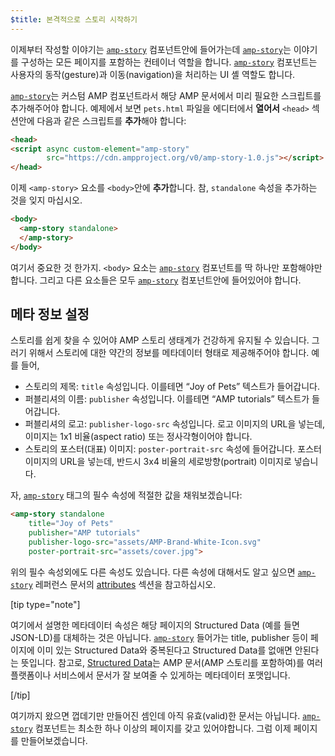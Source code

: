 ```yaml
---
$title: 본격적으로 스토리 시작하기
---
```


이제부터 작성할 이야기는 [`amp-story`](../../../../documentation/components/reference/amp-story.md) 컴포넌트안에 들어가는데 [`amp-story`](../../../../documentation/components/reference/amp-story.md)는 이야기를
구성하는 모든 페이지를 포함하는 컨테이너 역할을 합니다. [`amp-story`](../../../../documentation/components/reference/amp-story.md) 컴포넌트는
사용자의 동작(gesture)과 이동(navigation)을 처리하는 UI 셸 역할도 합니다.

[`amp-story`](../../../../documentation/components/reference/amp-story.md)는 커스텀 AMP 컴포넌트라서 해당 AMP 문서에서 미리
필요한 스크립트를 추가해주어야 합니다. 예제에서 보면 `pets.html` 파일을 에디터에서
**열어서** `<head>` 섹션안에 다음과 같은 스크립트를 **추가**해야 합니다:

```html hl_lines="2 3"
<head>
<script async custom-element="amp-story"
        src="https://cdn.ampproject.org/v0/amp-story-1.0.js"></script>
</head>
```

이제 `<amp-story>` 요소를 `<body>`안에 **추가**합니다. 참, `standalone` 속성을
추가하는 것을 잊지 마십시오.

```html hl_lines="2 3"
<body>
  <amp-story standalone>
  </amp-story>
</body>
```

여기서 중요한 것 한가지. `<body>` 요소는 [`amp-story`](../../../../documentation/components/reference/amp-story.md) 컴포넌트를 딱 하나만
포함해야만 합니다. 그리고 다른 요소들은 모두 [`amp-story`](../../../../documentation/components/reference/amp-story.md) 컴포넌트안에
들어있어야 합니다.

## 메타 정보 설정

스토리를 쉽게 찾을 수 있어야 AMP 스토리 생태계가 건강하게 유지될 수 있습니다.
그러기 위해서 스토리에 대한 약간의 정보를 메타데이터 형태로 제공해주어야 합니다.
예를 들어,

* 스토리의 제목: `title` 속성입니다. 이를테면 “Joy of Pets” 텍스트가 들어갑니다.
* 퍼블리셔의 이름: `publisher` 속성입니다. 이를테면 “AMP tutorials” 텍스트가 들어갑니다.
* 퍼블리셔의 로고: `publisher-logo-src` 속성입니다. 로고 이미지의 URL을 넣는데, 이미지는 1x1 비율(aspect ratio) 또는 정사각형이어야 합니다.
* 스토리의 포스터(대표) 이미지: `poster-portrait-src` 속성에 들어갑니다. 포스터 이미지의 URL을 넣는데, 반드시 3x4 비율의 세로방향(portrait) 이미지로 넣습니다.

자, [`amp-story`](../../../../documentation/components/reference/amp-story.md) 태그의 필수 속성에 적절한 값을 채워보겠습니다:

```html hl_lines="2 3 4 5"
<amp-story standalone
    title="Joy of Pets"
    publisher="AMP tutorials"
    publisher-logo-src="assets/AMP-Brand-White-Icon.svg"
    poster-portrait-src="assets/cover.jpg">
```

위의 필수 속성외에도 다른 속성도 있습니다. 다른 속성에 대해서도 알고 싶으면
[`amp-story`](../../../../documentation/components/reference/amp-story.md) 레퍼런스 문서의 [attributes](../../../../documentation/components/reference/amp-story.md#attributes)
섹션을 참고하십시오.

[tip type="note"]

여기에서 설명한 메타데이터 속성은 해당 페이지의 Structured Data (예를 들면
JSON-LD)를 대체하는 것은 아닙니다. [`amp-story`](../../../../documentation/components/reference/amp-story.md)  들어가는 title, publisher 등이
페이지에 이미 있는 Structured Data와 중복된다고 Structured Data를 없애면
안된다는 뜻입니다.
참고로, [Structured Data](../../../../documentation/guides-and-tutorials/optimize-measure/discovery.md#integrate-with-third-party-platforms-through-additional-metadata)는
AMP 문서(AMP 스토리를 포함하여)를 여러 플랫폼이나 서비스에서 문서가 잘 보여줄 수
있게하는 메타데이터 포맷입니다.

[/tip]

여기까지 왔으면 껍데기만 만들어진 셈인데 아직 유효(valid)한 문서는 아닙니다.
[`amp-story`](../../../../documentation/components/reference/amp-story.md) 컴포넌트는 최소한 하나 이상의 페이지를 갖고 있어야합니다. 그럼 이제
페이지를 만들어보겠습니다.
